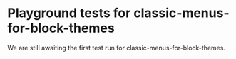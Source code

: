# Playground tests for classic-menus-for-block-themes
We are still awaiting the first test run for classic-menus-for-block-themes.
